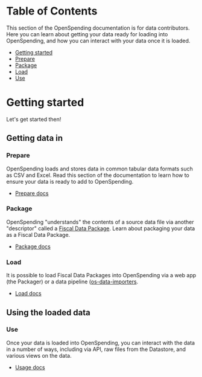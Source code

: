 # Table of Contents

This section of the OpenSpending documentation is for data contributors. Here you can learn about getting your data ready for loading into OpenSpending, and how you can interact with your data once it is loaded.

- [Getting started](#getting-started)
- [Prepare](prepare/)
- [Package](package/)
- [Load](load/)
- [Use](use/)

# Getting started

Let's get started then!

## Getting data in

### Prepare

OpenSpending loads and stores data in common tabular data formats such as CSV and Excel. Read this section of the documentation to learn how to ensure your data is ready to add to OpenSpending.

- [Prepare docs](prepare/)

### Package

OpenSpending "understands" the contents of a source data file via another "descriptor" called a [Fiscal Data Package](https://frictionlessdata.io/specs/fiscal-data-package/). Learn about packaging your data as a Fiscal Data Package.

* [Package docs](package/)

### Load

It is possible to load Fiscal Data Packages into OpenSpending via a web app (the Packager) or a data pipeline ([os-data-importers](https://github.com/openspending/os-data-importers).

* [Load docs](load/)

## Using the loaded data

### Use

Once your data is loaded into OpenSpending, you can interact with the data in a number of ways, including via API, raw files from the Datastore, and various views on the data.

* [Usage docs](use/)
